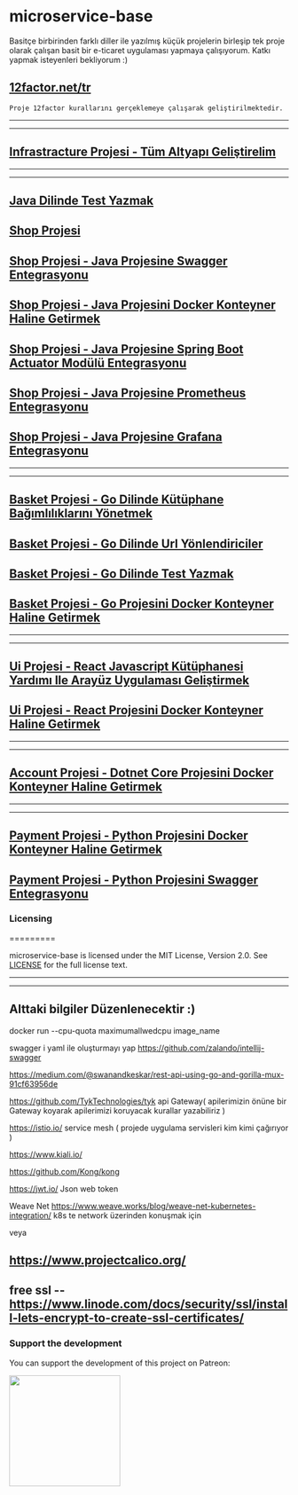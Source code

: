 # microservice-base

Basitçe birbirinden farklı diller ile yazılmış küçük projelerin birleşip tek proje olarak çalışan basit bir e-ticaret uygulaması yapmaya çalışıyorum. Katkı yapmak isteyenleri bekliyorum :)


    
   [12factor.net/tr](https://12factor.net/tr) 
   --
    Proje 12factor kurallarını gerçeklemeye çalışarak geliştirilmektedir.


***
***

[Infrastracture Projesi - Tüm Altyapı Geliştirelim](././pages/page18.md)
--

***
***

[Java Dilinde Test Yazmak](././pages/page2.md)
--


[Shop Projesi](././pages/page4.md)
--

[Shop Projesi - Java Projesine Swagger Entegrasyonu](././pages/page5.md)
--

[Shop Projesi - Java Projesini Docker Konteyner Haline Getirmek](././pages/page6.md)
--

[Shop Projesi - Java Projesine Spring Boot Actuator Modülü Entegrasyonu](././pages/page9.md)
--

[Shop Projesi - Java Projesine Prometheus Entegrasyonu](././pages/page10.md)
--

[Shop Projesi - Java Projesine Grafana Entegrasyonu](././pages/page11.md)
--

***
***

[Basket Projesi - Go Dilinde Kütüphane Bağımlılıklarını Yönetmek](././pages/page7.md)
--

[Basket Projesi - Go Dilinde Url Yönlendiriciler](././pages/page8.md)
--

[Basket Projesi - Go Dilinde Test Yazmak](././pages/page3.md)
--

[Basket Projesi - Go Projesini Docker Konteyner Haline Getirmek ](././pages/page17.md)
--

***
***

[Ui Projesi - React Javascript Kütüphanesi Yardımı Ile Arayüz Uygulaması Geliştirmek ](././pages/page12.md)
--

[Ui Projesi - React Projesini Docker Konteyner Haline Getirmek](././pages/page13.md)
--

***
***

[Account Projesi - Dotnet Core Projesini Docker Konteyner Haline Getirmek](././pages/page14.md)
--

***
***

[Payment Projesi - Python Projesini Docker Konteyner Haline Getirmek](././pages/page15.md)
--
[Payment Projesi - Python Projesini Swagger Entegrasyonu](././pages/page16.md)
--



### Licensing

=========

microservice-base is licensed under the MIT License, Version 2.0. See
[LICENSE](https://github.com/microservice-base/microservice-base.github.io/blob/master/LICENSE) for the full
license text.


***
***
















Alttaki bilgiler Düzenlenecektir :)
--

docker run --cpu-quota maximumallwedcpu image_name

swagger i yaml ile oluşturmayı yap
https://github.com/zalando/intellij-swagger

https://medium.com/@swanandkeskar/rest-api-using-go-and-gorilla-mux-91cf63956de

https://github.com/TykTechnologies/tyk api Gateway( apilerimizin önüne bir Gateway koyarak apilerimizi koruyacak kurallar yazabiliriz )
 
https://istio.io/ service mesh ( projede uygulama servisleri kim kimi çağırıyor )

https://www.kiali.io/

https://github.com/Kong/kong

https://jwt.io/ Json web token


Weave Net  https://www.weave.works/blog/weave-net-kubernetes-integration/ k8s te network üzerinden konuşmak için

veya 

https://www.projectcalico.org/
--
free ssl  --  https://www.linode.com/docs/security/ssl/install-lets-encrypt-to-create-ssl-certificates/
--

### Support the development

You can support the development of this project on Patreon:

<a href='https://www.patreon.com/keramiozsoy'><img src='https://camo.githubusercontent.com/3baa6f57d721101b50f691de31b730b9fbcc3a8a/68747470733a2f2f766c616e672e696f2f696d672f70617472656f6e2e706e67' width=200></a>



